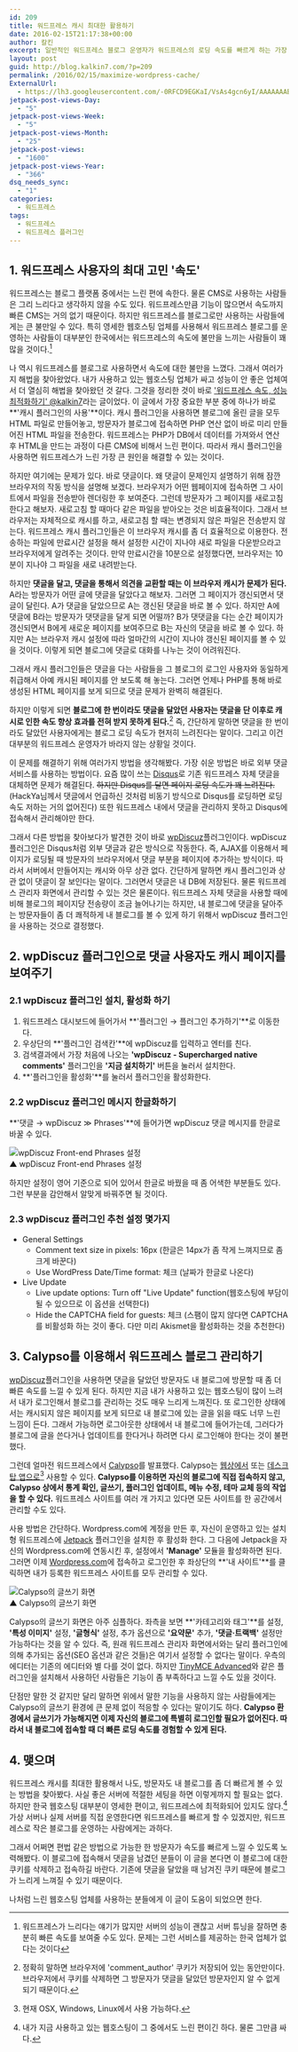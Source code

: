```yaml
---
id: 209
title: 워드프레스 캐시 최대한 활용하기
date: 2016-02-15T21:17:38+00:00
author: 칼킨
excerpt: 일반적인 워드프레스 블로그 운영자가 워드프레스의 로딩 속도를 빠르게 하는 가장 좋은 방법은 캐시 플러그인을 사용하는 것이다. 하지만 한 번이라도 댓글을 쓴 적이 있는 방문자는 캐시되지 않은 페이지를 보게 되서 느린 로딩 속도를 경험하게 된다. 이 글에서는 그것을 해결하기 위한 방법에 대해 설명해본다.
layout: post
guid: http://blog.kalkin7.com/?p=209
permalink: /2016/02/15/maximize-wordpress-cache/
ExternalUrl:
  - https://lh3.googleusercontent.com/-0RFCD9EGKaI/VsAs4gcn6yI/AAAAAAABvtM/NqCvEiGMVSg/s120/wordpress-cache-plugins.jpg
jetpack-post-views-Day:
  - "5"
jetpack-post-views-Week:
  - "5"
jetpack-post-views-Month:
  - "25"
jetpack-post-views:
  - "1600"
jetpack-post-views-Year:
  - "366"
dsq_needs_sync:
  - "1"
categories:
  - 워드프레스
tags:
  - 워드프레스
  - 워드프레스 플러그인
---
```

## 1. 워드프레스 사용자의 최대 고민 '속도'

워드프레스는 블로그 플랫폼 중에서는 느린 편에 속한다. 물론 CMS로 사용하는 사람들은 그리 느리다고 생각하지 않을 수도 있다. 워드프레스만큼 기능이 많으면서 속도까지 빠른 CMS는 거의 없기 때문이다. 하지만 워드프레스를 블로그로만 사용하는 사람들에게는 큰 불만일 수 있다. 특히 영세한 웹호스팅 업체를 사용해서 워드프레스 블로그를 운영하는 사람들이 대부분인 한국에서는 워드프레스의 속도에 불만을 느끼는 사람들이 꽤 많을 것이다.[^1]

나 역시 워드프레스를 블로그로 사용하면서 속도에 대한 불만을 느꼈다. 그래서 여러가지 해법을 찾아왔었다. 내가 사용하고 있는 웹호스팅 업체가 싸고 성능이 안 좋은 업체여서 더 열심히 해법을 찾아왔던 것 갈다. 그것을 정리한 것이 바로 ['워드프레스 속도, 성능 최적화하기' @kalkin7](http://blog.kalkin7.com/2014/05/02/wordpress-performance-optimization/)라는 글이었다. 이 글에서 가장 중요한 부분 중에 하나가 바로 **'캐시 플러그인의 사용'**이다. 캐시 플러그인을 사용하면 블로그에 올린 글을 모두 HTML 파일로 만들어놓고, 방문자가 블로그에 접속하면 PHP 연산 없이 바로 미리 만들어진 HTML 파일을 전송한다. 워드프레스는 PHP가 DB에서 데이터를 가져와서 연산 후 HTML을 만드는 과정이 다른 CMS에 비해서 느린 편이다. 따라서 캐시 플러그인을 사용하면 워드프레스가 느린 가장 큰 원인을 해결할 수 있는 것이다.

하지만 여기에는 문제가 있다. 바로 댓글이다. 왜 댓글이 문제인지 설명하기 위해 잠깐 브라우저의 작동 방식을 설명해 보겠다. 브라우저가 어떤 웹페이지에 접속하면 그 사이트에서 파일을 전송받아 렌더링한 후 보여준다. 그런데 방문자가 그 페이지를 새로고침 한다고 해보자. 새로고침 할 때마다 같은 파일을 받아오는 것은 비효율적이다. 그래서 브라우저는 자체적으로 캐시를 하고, 새로고침 할 때는 변경되지 않은 파일은 전송받지 않는다. 워드프레스 캐시 플러그인들은 이 브라우저 캐시를 좀 더 효율적으로 이용한다. 전송하는 파일에 만료시간 설정을 해서 설정한 시간이 지나야 새로 파일을 다운받으라고 브라우저에게 알려주는 것이다. 만약 만료시간을 10분으로 설정했다면, 브라우저는 10분이 지나야 그 파일을 새로 내려받는다. 

하지만 **댓글을 달고, 댓글을 통해서 의견을 교환할 때는 이 브라우저 캐시가 문제가 된다.** A라는 방문자가 어떤 글에 댓글을 달았다고 해보자. 그러면 그 페이지가 갱신되면서 댓글이 달린다. A가 댓글을 달았으므로 A는 갱신된 댓글을 바로 볼 수 있다. 하지만 A에 댓글에 B라는 방문자가 댓댓글을 달게 되면 어떨까? B가 댓댓글을 다는 순간 페이지가 갱신되면서 B에게 새로운 페이지를 보여주므로 B는 자신의 댓글을 바로 볼 수 있다. 하지만 A는 브라우저 캐시 설정에 따라 얼마간의 시간이 지나야 갱신된 페이지를 볼 수 있을 것이다. 이렇게 되면 블로그에 댓글로 대화를 나누는 것이 어려워진다.

그래서 캐시 플러그인들은 댓글을 다는 사람들을 그 블로그의 로그인 사용자와 동일하게 취급해서 아예 캐시된 페이지를 안 보도록 해 놓는다. 그러면 언제나 PHP를 통해 바로 생성된 HTML 페이지를 보게 되므로 댓글 문제가 완벽히 해결된다.

하지만 이렇게 되면 **블로그에 한 번이라도 댓글을 달았던 사용자는 댓글을 단 이후로 캐시로 인한 속도 향상 효과를 전혀 받지 못하게 된다.**[^2] 즉, 간단하게 말하면 댓글을 한 번이라도 달았던 사용자에게는 블로그 로딩 속도가 현저히 느려진다는 말이다. 그리고 이건 대부분의 워드프레스 운영자가 바라지 않는 상황일 것이다.

이 문제를 해결하기 위해 여러가지 방법을 생각해봤다. 가장 쉬운 방법은 바로 외부 댓글 서비스를 사용하는 방법이다. 요즘 많이 쓰는 [Disqus](https://disqus.com/)로 기존 워드프레스 자체 댓글을 대체하면 문제가 해결된다. <del>하지만 Disqus를 달면 페이지 로딩 속도가 꽤 느려진다.</del> (HackYa님께서 댓글에서 언급하신 것처럼 비동기 방식으로 Disqus를 로딩하면 로딩 속도 저하는 거의 없어진다) 또한 워드프레스 내에서 댓글을 관리하지 못하고 Disqus에 접속해서 관리해야만 한다. 

그래서 다른 방법을 찾아보다가 발견한 것이 바로 [wpDiscuz](https://ko.wordpress.org/plugins/wpdiscuz/)플러그인이다. wpDiscuz 플러그인은 Disqus처럼 외부 댓글과 같은 방식으로 작동한다. 즉, AJAX를 이용해서 페이지가 로딩될 때 방문자의 브라우저에서 댓글 부분을 페이지에 추가하는 방식이다. 따라서 서버에서 만들어지는 캐시와 아무 상관 없다. 간단하게 말하면 캐시 플러그인과 상관 없이 댓글이 잘 보인다는 말이다. 그러면서 댓글은 내 DB에 저장된다. 물론 워드프레스 관리자 화면에서 관리할 수 있는 것은 물론이다. 워드프레스 자체 댓글을 사용할 때에 비해 블로그의 페이지당 전송량이 조금 늘어나기는 하지만, 내 블로그에 댓글을 달아주는 방문자들이 좀 더 쾌적하게 내 블로그를 볼 수 있게 하기 위해서 wpDiscuz 플러그인을 사용하는 것으로 결정했다. 



## 2. wpDiscuz 플러그인으로 댓글 사용자도 캐시 페이지를 보여주기

### 2.1 wpDiscuz 플러그인 설치, 활성화 하기

1. 워드프레스 대시보드에 들어가서 **'플러그인 → 플러그인 추가하기'**로 이동한다.
2. 우상단의 **'플러그인 검색칸'**에 wpDiscuz를 입력하고 엔터를 친다.
3. 검색결과에서 가장 처음에 나오는 **'wpDiscuz - Supercharged native comments'** 플러그인을 **'지금 설치하기'** 버튼을 눌러서 설치한다.
4. **'플러그인을 활성화'**를 눌러서 플러그인을 활성화한다.


### 2.2 wpDiscuz 플러그인 메시지 한글화하기

**'댓글 → wpDiscuz ≫ Phrases'**에 들어가면 wpDiscuz 댓글 메시지를 한글로 바꿀 수 있다. 

![wpDiscuz Front-end Phrases 설정](https://lh3.googleusercontent.com/-owFpmj-oVsc/VsAWf6G6QRI/AAAAAAABvss/T_vixdDBuJg/s0/wpDiscuz%252520Phrases%252520Setting.png)    
▲ wpDiscuz Front-end Phrases 설정

하지만 설정이 영어 기준으로 되어 있어서 한글로 바꿨을 때 좀 어색한 부분들도 있다. 그런 부분을 감안해서 알맞게 바꿔주면 될 것이다.


### 2.3 wpDiscuz 플러그인 추천 설정 몇가지

- General Settings
    - Comment text size in pixels: 16px (한글은 14px가 좀 작게 느껴지므로 좀 크게 바꾼다)
	- Use WordPress Date/Time format: 체크 (날짜가 한글로 나온다)
- Live Update
    - Live update options:  Turn off "Live Update" function(웹호스팅에 부담이 될 수 있으므로 이 옵션을 선택한다)
	- Hide the CAPTCHA field for guests: 체크 (스팸이 많지 않다면 CAPTCHA를 비활성화 하는 것이 좋다. 다만 미리 Akismet을 활성화하는 것을 추천한다)



## 3. Calypso를 이용해서 워드프레스 블로그 관리하기

[wpDiscuz](https://ko.wordpress.org/plugins/wpdiscuz/)플러그인을 사용하면 댓글을 달았던 방문자도 내 블로그에 방문할 때 좀 더 빠른 속도를 느낄 수 있게 된다. 하지만 지금 내가 사용하고 있는 웹호스팅이 많이 느려서 내가 로그인해서 블로그를 관리하는 것도 매우 느리게 느껴진다. 또 로그인한 상태에서는 캐시되지 않은 페이지를 보게 되므로 내 블로그에 있는 글을 읽을 때도 너무 느린 느낌이 든다. 그래서 가능하면 로그아웃한 상태에서 내 블로그에 들어가는데, 그러다가 블로그에 글을 쓴다거나 업데이트를 한다거나 하려면 다시 로그인해야 한다는 것이 불편했다. 

그런데 얼마전 워드프레스에서 [Calypso](https://developer.wordpress.com/calypso/)를 발표했다. Calypso는 [웹상에서](https://wordpress.com/) 또는 [데스크탑 앱으로](https://desktop.wordpress.com/)[^3] 사용할 수 있다. **Calypso를 이용하면 자신의 블로그에 직접 접속하지 않고, Calypso 상에서 통계 확인, 글쓰기, 플러그인 업데이트, 메뉴 수정, 테마 교체 등의 작업을 할 수 있다.** 워드프레스 사이트를 여러 개 가지고 있다면 모든 사이트를 한 공간에서 관리할 수도 있다.

사용 방법은 간단하다. Wordpress.com에 계정을 만든 후, 자신이 운영하고 있는 설치형 워드프레스에 [Jetpack](http://jetpack.me/) 플러그인을 설치한 후 활성화 한다. 그 다음에 Jetpack을 자신의 Wordpress.com에 연동시킨 후, 설정에서 **'Manage'** 모듈을 활성화하면 된다. 그러면 이제 [Wordpress.com](https://wordpress.com/)에 접속하고 로그인한 후 좌상단의 **'내 사이트'**를 클릭하면 내가 등록한 워드프레스 사이트를 모두 관리할 수 있다.


![Calypso의 글쓰기 화면](https://lh3.googleusercontent.com/-4INqoAc8xKA/VsAkLckSoII/AAAAAAABvs8/zUl-YVzB6K0/s0/Wordpress-Calypso.png)   
▲ Calypso의 글쓰기 화면

Calypso의 글쓰기 화면은 아주 심플하다. 좌측을 보면 **'카테고리와 태그'**를 설정, **'특성 이미지'** 설정, **'글형식'** 설정, 추가 옵션으로 **'요약문'** 추가, **'댓글·트랙백'** 설정만 가능하다는 것을 알 수 있다. 즉, 원래 워드프레스 관리자 화면에서와는 달리 플러그인에 의해 추가되는 옵션(SEO 옵션과 같은 것들)은 여기서 설정할 수 없다는 말이다. 우측의 에디터는 기존의 에디터와 별 다를 것이 없다. 하지만 [TinyMCE Advanced](https://wordpress.org/plugins/tinymce-advanced/)와 같은 플러그인을 설치해서 사용하던 사람들은 기능이 좀 부족하다고 느낄 수도 있을 것이다.

단점만 말한 것 같지만 달리 말하면 위에서 말한 기능을 사용하지 않는 사람들에게는 Calypso의 글쓰기 환경에 큰 문제 없이 적응할 수 있다는 말이기도 하다. **Calypso 환경에서 글쓰기가 가능해지면 이제 자신의 블로그에 특별히 로그인할 필요가 없어진다. 따라서 내 블로그에 접속할 때 더 빠른 로딩 속도를 경험할 수 있게 된다.**



## 4. 맺으며

워드프레스 캐시를 최대한 활용해서 나도, 방문자도 내 블로그를 좀 더 빠르게 볼 수 있는 방법을 찾아봤다. 사실 좋은 서버에 적절한 세팅을 하면 이렇게까지 할 필요는 없다. 하지만 한국 웹호스팅 대부분이 영세한 편이고, 워드프레스에 최적화되어 있지도 않다.[^4] 가상 서버나 실제 서버를 직접 운영한다면 워드프레스를 빠르게 할 수 있겠지만, 워드프레스로 작은 블로그를 운영하는 사람에게는 과하다.

그래서 어쩌면 편법 같은 방법으로 가능한 한 방문자가 속도를 빠르게 느낄 수 있도록 노력해봤다. 이 블로그에 접속해서 댓글을 남겼던 분들이 이 글을 본다면 이 블로그에 대한 쿠키를 삭제하고 접속하길 바란다. 기존에 댓글을 달았을 때 남겨진 쿠키 때문에 블로그가 느리게 느껴질 수 있기 때문이다.

나처럼 느린 웹호스팅 업체를 사용하는 분들에게 이 글이 도움이 되었으면 한다.




[^1]: 워드프레스가 느리다는 얘기가 많지만 서버의 성능이 괜찮고 서버 튜닝을 잘하면 충분히 빠른 속도를 보여줄 수도 있다. 문제는 그런 서비스를 제공하는 한국 업체가 없다는 것이다
[^2]: 정확히 말하면 브라우저에 'comment_author' 쿠키가 저장되어 있는 동안만이다. 브라우저에서 쿠키를 삭제하면 그 방문자가 댓글을 달았던 방문자인지 알 수 없게 되기 때문이다.
[^3]: 현재 OSX, Windows, Linux에서 사용 가능하다.
[^4]: 내가 지금 사용하고 있는 웹호스팅이 그 중에서도 느린 편이긴 하다. 물론 그만큼 싸다.